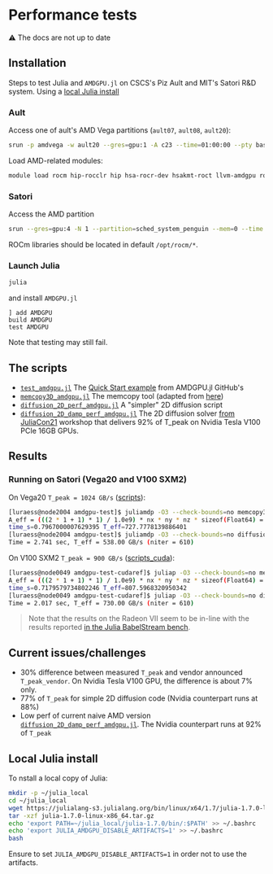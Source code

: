 # Performance tests

⚠ The docs are not up to date

## Installation
Steps to test Julia and `AMDGPU.jl` on CSCS's Piz Ault and MIT's Satori R&D system. Using a [local Julia install](#local-julia-install)

### Ault
Access one of ault's AMD Vega partitions (`ault07`, `ault08`, `ault20`):
```sh
srun -p amdvega -w ault20 --gres=gpu:1 -A c23 --time=01:00:00 --pty bash
```
Load AMD-related modules:
```sh
module load rocm hip-rocclr hip hsa-rocr-dev hsakmt-roct llvm-amdgpu rocm-cmake rocminfo roctracer-dev-api rocprofiler-dev rocm-smi-lib
```

### Satori
Access the AMD partition
```sh
srun --gres=gpu:4 -N 1 --partition=sched_system_penguin --mem=0 --time 6:00:00 --pty /bin/bash
```
ROCm libraries should be located in default `/opt/rocm/*`.

### Launch Julia
```sh
julia
```
and install `AMDGPU.jl`
```julia-repl
] add AMDGPU
build AMDGPU
test AMDGPU
```
Note that testing may still fail.

## The scripts
* [`test_amdgpu.jl`](scripts/test_amdgpu.jl) The [Quick Start example](https://amdgpu.juliagpu.org/stable/quickstart/) from AMDGPU.jl GitHub's
* [`memcopy3D_amdgpu.jl`](scripts/memcopy3D_amdgpu.jl) The memcopy tool (adapted from [here](https://github.com/luraess/parallel-gpu-workshop-JuliaCon21/blob/main/extras/memcopy3D.jl))
* [`diffusion_2D_perf_amdgpu.jl`](scripts/diffusion_2D_perf_amdgpu.jl) A "simpler" 2D diffusion script
* [`diffusion_2D_damp_perf_amdgpu.jl`](scripts/diffusion_2D_damp_perf_amdgpu.jl) The 2D diffusion solver [from JuliaCon21](https://github.com/luraess/parallel-gpu-workshop-JuliaCon21#gpu-implementation) workshop that delivers 92% of T_peak on Nvidia Tesla V100 PCIe 16GB GPUs.

## Results

### Running on Satori (Vega20 and V100 SXM2)

On Vega20 `T_peak = 1024 GB/s` ([scripts](scripts)):
```sh
[luraess@node2004 amdgpu-test]$ juliamdp -O3 --check-bounds=no memcopy3D_amdgpu.jl 
A_eff = (((2 * 1 + 1) * 1) / 1.0e9) * nx * ny * nz * sizeof(Float64) = 6.442450944
time_s=0.7967000007629395 T_eff=727.7778139886401
[luraess@node2004 amdgpu-test]$ juliamdp -O3 --check-bounds=no diffusion_2D_perf_amdgpu.jl 
Time = 2.741 sec, T_eff = 538.00 GB/s (niter = 610)
```

On V100 SXM2 `T_peak = 900 GB/s` ([scripts_cuda](scripts_cuda)):
```sh
[luraess@node0049 amdgpu-test-cudaref]$ juliap -O3 --check-bounds=no memcopy3D.jl 
A_eff = (((2 * 1 + 1) * 1) / 1.0e9) * nx * ny * nz * sizeof(Float64) = 6.442450944
time_s=0.7179579734802246 T_eff=807.5968320950342
[luraess@node0049 amdgpu-test-cudaref]$ juliap -O3 --check-bounds=no diffusion_2D_perf_gpu.jl 
Time = 2.017 sec, T_eff = 730.00 GB/s (niter = 610)
```

> Note that the results on the Radeon VII seem to be in-line with the results reported [in the Julia BabelStream bench](https://github.com/UoB-HPC/BabelStream/pull/106#issuecomment-897621652).



## Current issues/challenges
- 30% difference between measured `T_peak` and vendor announced `T_peak_vendor`. On Nvidia Tesla V100 GPU, the difference is about 7% only.
- 77% of `T_peak` for simple 2D diffusion code (Nvidia counterpart runs at 88%)
- Low perf of current naive AMD version [`diffusion_2D_damp_perf_amdgpu.jl`](scripts/diffusion_2D_damp_perf_amdgpu.jl). The Nvidia counterpart runs at 92% of `T_peak`


## Local Julia install

To nstall a local copy of Julia:
```sh
mkdir -p ~/julia_local
cd ~/julia_local
wget https://julialang-s3.julialang.org/bin/linux/x64/1.7/julia-1.7.0-linux-x86_64.tar.gz
tar -xzf julia-1.7.0-linux-x86_64.tar.gz
echo 'export PATH=~/julia_local/julia-1.7.0/bin/:$PATH' >> ~/.bashrc
echo 'export JULIA_AMDGPU_DISABLE_ARTIFACTS=1' >> ~/.bashrc
bash
```
Ensure to set `JULIA_AMDGPU_DISABLE_ARTIFACTS=1` in order not to use the artifacts.
